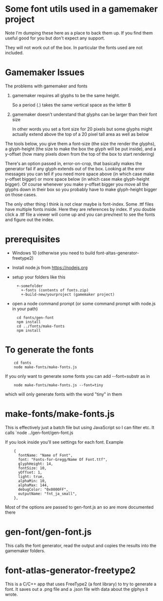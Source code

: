 # Some font utils used in a gamemaker project

Note I'm dumping these here as a place to back them up.
If you find them useful good for you but don't expect
any support.

They will not work out of the box. In particular the fonts
used are not included.

# Gamemaker Issues

The problems with gamemaker and fonts

1. gamemaker requires all glyphs to be the same height.

   So a period (.) takes the same vertical space as the letter B

2. gamemaker doesn't understand that glyphs can be larger than their font size

   In other words you set a font size for 20 pixels but some glyphs might actually
   extend above the top of a 20 pixel tall area as well as below

The tools below, you give them a font-size (the size the render the glyphs),
a glyph-height (the size to make the box the glyph will be put inside),
and a y-offset (how many pixels down from the top of the box to start rendering)

There's an option passed in, error-on-crop, that basically makes the generator
fail if any glyph extends out of the box. Looking at the error messages you can
tell if you need more space above (in which case make y-offset bigger) or more
space below (in which case make glyph-height bigger). Of course whenever you
make y-offset bigger you move all the glyphs down in their box so you probably
have to make glyph-height bigger on those cases.

The only other thing I think is not clear maybe is font-index. Some .ttf files have
multiple fonts inside. Here they are references by index. If you double click a .ttf
file a viewer will come up and you can prev/next to see the fonts and figure out
the index.


# prerequisites

* Windows 10 (otherwise you need to build font-altas-generator-freetype2)
* Install node.js from https://nodejs.org
* setup your folders like this

        +-somefolder
          +-fonts (contents of fonts.zip)
          +-build-new/yourproject (gamemaker project)

* open a node command prompt (or some command prompt with node.js in your path)

        cd fonts/gen-font
        npm install
        cd ../fonts/make-fonts
        npm install

# To generate the fonts

        cd fonts
        node make-fonts/make-fonts.js

  If you only want to generate some fonts you can add --font=substr as in

        node make-fonts/make-fonts.js --font=tiny

  which will only generate fonts with the word "tiny" in them

# make-fonts/make-fonts.js

  This is effectively just a batch file but using JavaScript so I can filter etc.
  It calls `node ../gen-font/gen-font.js

  If you look inside you'll see settings for each font. Example


        {
          fontName: "Name of Font",
          font: "Fonts-for-Gregg/Name Of Font.ttf",
          glyphHeight: 14,
          fontSize: 10,
          yOffset: 1,
          light: true,
          alphaMin: 10,
          alphaMax: 144,
          debugColor: "0x0000FF",
          outputName: "fnt_ja_small",
        },

  Most of the options are passed to gen-font.js an so are more documented there

# gen-font/gen-font.js

  This calls the font generator, read the output and copies the results into
  the gamemaker folders.

# font-atlas-generator-freetype2

  This is a C/C++ app that uses FreeType2 (a font library) to try to generate a font.
  It saves out a .png file and a .json file with data about the glphys it wrote.


